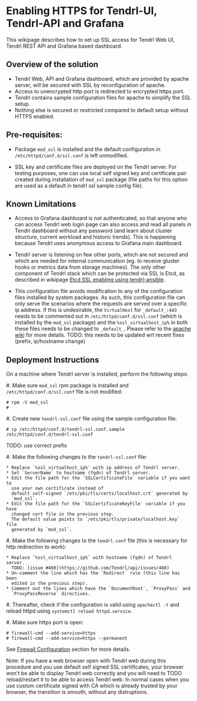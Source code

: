 # Enabling HTTPS for Tendrl-UI, Tendrl-API and Grafana

This wikipage describes how to set up SSL access for Tendrl Web UI, Tendrl REST
API and Grafana based dashboard.

## Overview of the solution

* Tendrl Web, API and Grafana dashboard, which are provided by apache server,
  will be secured with SSL by reconfiguration of apache.
* Access to unencrypted http port is redirected to encrypted https port.
* Tendrl contains sample configuration files for apache to simplify the SSL
  setup.
* Nothing else is secured or restricted compared to default setup without
  HTTPS enabled.

## Pre-requisites:

* Package `mod_ssl` is installed and the default configuration
  in `/etc/httpd/conf.d/ssl.conf` is left unmodified.

* SSL key and certificate files are deployed on the Tendrl server.
  For testing purposes, one can use local self signed key and certificate
  pair created during installation of `mod_ssl` package (file paths for this
  option are used as a default in tendrl ssl sample config file).

## Known Limitations

* Access to Grafana dashboard is not authenticated, so that anyone who can
  access Tendrl web login page can also access and read all panels in Tendrl
  dashboard without any password (and learn about cluster structure, current
  workload and historic trends). This is happening because Tendrl uses
  anonymous access to Grafana main dashboard.

* Tendrl server is listening on few other ports, which are not secured and
  which are needed for internal communication (eg. to receive gluster hooks or
  metrics data from storage machines). The only other component of Tendrl stack
  which can be protected via SSL is Etcd, as described in wikipage
  [Etcd SSL enabling using tendrl-ansible](https://github.com/Tendrl/documentation/wiki/Etcd-SSL-configuration-using-tendrl-ansible).

* This configuration file avoids modification to any of the configuration files
  installed by system packages. As such, this configuration file can only serve
  the scenarios where the requests are served over a specific ip address. If
  this is undesirable, the `VirtualHost` for `_default_:443` needs to be
  commented out in `/etc/httpd/conf.d/ssl.conf` (which is installed by the
  `mod_ssl` package) and the `%ssl_virtualhost_ip%` in both these files needs
  to be changed to `_default_`.
  Please refer to the [apache
  wiki](https://wiki.apache.org/httpd/NameBasedSSLVHosts) for more details.
  TODO: this needs to be updated wrt recent fixes (prefix, ip/hostname change)

## Deployment Instructions

On a machine where Tendrl server is installed, perform the following steps:

#. Make sure `mod_ssl` rpm package is installed and
   `/etc/httpd/conf.d/ssl.conf` file is not modified:

   ```
   # rpm -V mod_ssl
   #
   ```

#. Create new `tendrl-ssl.conf` file using the sample configuration file:

   ```
   # cp /etc/httpd/conf.d/tendrl-ssl.conf.sample /etc/httpd/conf.d/tendrl-ssl.conf
   ```

   TODO: use correct prefix

#. Make the following changes to the `tendrl-ssl.conf` file:

	* Replace `%ssl_virtualhost_ip%` with ip address of Tendrl server.
	* Set `ServerName` to hostname (fqdn) of Tendrl server.
	* Edit the file path for the `SSLCertificateFile` variable if you want to
      use your own certificate instead of
	  default self-signed `/etc/pki/tls/certs/localhost.crt` generated by
      `mod_ssl`.
	* Edit the file path for the `SSLCertificateKeyFile` variable if you have
      changed cert file in the previous step.
	  The default value points to `/etc/pki/tls/private/localhost.key` file
      generated by `mod_ssl`.

#. Make the following changes to the `tendrl.conf` file (this is necessary for
   http redirection to work):

	* Replace `%ssl_virtualhost_ip%` with hostname (fqdn) of Tendrl server.
      TODO: [issue #460](https://github.com/Tendrl/api/issues/460)
	* Un-comment the line which has the `Redirect` rule (this line has been
      edited in the previous step).
	* Comment out the lines which have the `DocumentRoot`, `ProxyPass` and
	  `ProxyPassReverse` directives.

#. Thereafter, check if the configuration is valid using `apachectl -t` and
reload httpd using `systemctl reload httpd.service`.

#. Make sure https port is open:

   ```
   # firewall-cmd --add-service=https
   # firewall-cmd --add-service=https --permanent
   ```

See [Firewall Configuration]() section for more details.

Note: If you have a web browser open with Tendrl web during this procedure and
you use default self signed SSL certificates, your browser won't be able to
display Tendrl web correctly and you will need to TODO reload/restart it to
be able to access Tendrl web. In normal cases when you use custom certificate
signed with CA which is already trusted by your browser, the transition is
smooth, without any distruptions.

